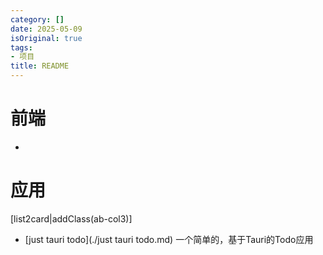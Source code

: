 ```yaml
---
category: []
date: 2025-05-09
isOriginal: true
tags:
- 项目
title: README
---
```

# 前端
- 
# 应用
[list2card|addClass(ab-col3)]
- [just tauri todo](./just tauri todo.md)
  一个简单的，基于Tauri的Todo应用
  